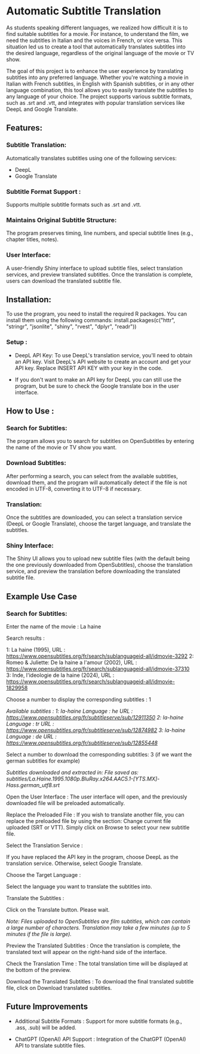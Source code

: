 # **Automatic Subtitle Translation**

As students speaking different languages, we realized how difficult it is to find suitable subtitles for a movie. For instance, to understand the film, we need the subtitles in Italian and the voices in French, or vice versa. This situation led us to create a tool that automatically translates subtitles into the desired language, regardless of the original language of the movie or TV show.

The goal of this project is to enhance the user experience by translating subtitles into any preferred language. Whether you're watching a movie in Italian with French subtitles, in English with Spanish subtitles, or in any other language combination, this tool allows you to easily translate the subtitles to any language of your choice. The project supports various subtitle formats, such as .srt and .vtt, and integrates with popular translation services like DeepL and Google Translate.

## **Features:**

### Subtitle Translation:
Automatically translates subtitles using one of the following services:
- DeepL
- Google Translate

### Subtitle Format Support :
Supports multiple subtitle formats such as .srt and .vtt.

### Maintains Original Subtitle Structure:
The program preserves timing, line numbers, and special subtitle lines (e.g., chapter titles, notes).  

### User Interface:
A user-friendly Shiny interface to upload subtitle files, select translation services, and preview translated subtitles. Once the translation is complete, users can download the translated subtitle file.

## **Installation:**

To use the program, you need to install the required R packages. You can install them using the following commands:
install.packages(c("httr", "stringr", "jsonlite", "shiny", "rvest", "dplyr", "readr"))

### Setup : 

- DeepL API Key: To use DeepL's translation service, you'll need to obtain an API key. Visit DeepL's API website to create an account and get your API key. Replace INSERT API KEY with your key in the code.

- If you don't want to make an API key for DeepL you can still use the program, but be sure to check the Google translate box in the user interface.

## How to Use :

### Search for Subtitles:
The program allows you to search for subtitles on OpenSubtitles by entering the name of the movie or TV show you want.

### Download Subtitles:
After performing a search, you can select from the available subtitles, download them, and the program will automatically detect if the file is not encoded in UTF-8, converting it to UTF-8 if necessary.

### Translation:
Once the subtitles are downloaded, you can select a translation service (DeepL or Google Translate), choose the target language, and translate the subtitles.

### Shiny Interface:
The Shiny UI allows you to upload new subtitle files (with the default being the one previously downloaded from OpenSubtitles), choose the translation service, and preview the translation before downloading the translated subtitle file.

## Example Use Case

### Search for Subtitles:

Enter the name of the movie : La haine

Search results :

1: La haine (1995), URL : https://www.opensubtitles.org/fr/search/sublanguageid-all/idmovie-3292
2: Romeo & Juliette: De la haine a l'amour (2002), URL : https://www.opensubtitles.org/fr/search/sublanguageid-all/idmovie-37310
3: Inde, l'ideologie de la haine (2024), URL : https://www.opensubtitles.org/fr/search/sublanguageid-all/idmovie-1829958

Choose a number to display the corresponding subtitles : 1

_Available subtitles :_
_1: la-haine Language : he URL : https://www.opensubtitles.org/fr/subtitleserve/sub/12911350_
_2: la-haine Language : tr URL : https://www.opensubtitles.org/fr/subtitleserve/sub/12874982_
_3: la-haine Language : de URL : https://www.opensubtitles.org/fr/subtitleserve/sub/12855448_

Select a number to download the corresponding subtitles: 3 (if we want the german subtitles for example)

_Subtitles downloaded and extracted in: File saved as: subtitles/La.Haine.1995.1080p.BluRay.x264.AAC5.1-[YTS.MX]-Hass.german_utf8.srt_

Open the User Interface : 
The user interface will open, and the previously downloaded file will be preloaded automatically.

Replace the Preloaded File : 
If you wish to translate another file, you can replace the preloaded file by using the section: Change current file uploaded (SRT or VTT). Simply click on Browse to select your new subtitle file.

Select the Translation Service :

If you have replaced the API key in the program, choose DeepL as the translation service.
Otherwise, select Google Translate.

Choose the Target Language : 

Select the language you want to translate the subtitles into.

Translate the Subtitles : 

Click on the Translate button.
Please wait.

_Note: Files uploaded to OpenSubtitles are film subtitles, which can contain a large number of characters. Translation may take a few minutes (up to 5 minutes if the file is large)._

Preview the Translated Subtitles :
Once the translation is complete, the translated text will appear on the right-hand side of the interface.

Check the Translation Time : 
The total translation time will be displayed at the bottom of the preview.

Download the Translated Subtitles :
To download the final translated subtitle file, click on Download translated subtitles.

## Future Improvements

- Additional Subtitle Formats : Support for more subtitle formats (e.g., .ass, .sub) will be added.

- ChatGPT (OpenAI) API Support : Integration of the ChatGPT (OpenAI) API to translate subtitle files.
